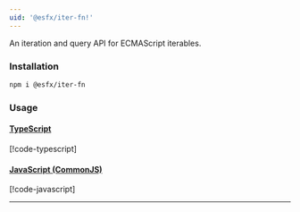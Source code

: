 ```yaml
---
uid: '@esfx/iter-fn!'
---
```


An iteration and query API for ECMAScript iterables.

### Installation

```sh
npm i @esfx/iter-fn
```

### Usage

#### [TypeScript](#tab/ts)
[!code-typescript[](../examples/usage.ts)]
#### [JavaScript (CommonJS)](#tab/js)
[!code-javascript[](../examples/usage.js)]
***
